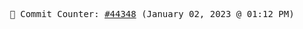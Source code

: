 <p align="center">
    <samp>
        📮 Commit Counter: <a href="https://github.com/Javascript-void0/Javascript-void0/commits/main">#44348</a> (January 02, 2023 @ 01:12 PM)
    </samp>
</p>